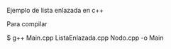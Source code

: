Ejemplo de lista enlazada en c++ 

Para compilar 

$ g++ Main.cpp ListaEnlazada.cpp Nodo.cpp -o Main
